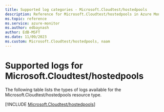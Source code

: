 ```yaml
---
title: Supported log categories - Microsoft.Cloudtest/hostedpools
description: Reference for Microsoft.Cloudtest/hostedpools in Azure Monitor Logs.
ms.topic: reference
ms.service: azure-monitor
ms.author: edbaynash
author: EdB-MSFT
ms.date: 11/09/2023
ms.custom: Microsoft.Cloudtest/hostedpools, naam
---
```





# Supported logs for Microsoft.Cloudtest/hostedpools  
The following table lists the types of logs available for the Microsoft.Cloudtest/hostedpools resource type.
  
  
[!INCLUDE [Microsoft.Cloudtest/hostedpools](./includes/microsoft-cloudtest-hostedpools-logs-include.md)]
  
